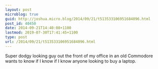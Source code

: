 ```yaml
---
layout: post
microblog: true
guid: http://joshua.micro.blog/2014/09/21/t513533106951684096.html
post_id: 40450
date: 2014-09-21T14:40:08+1100
lastmod: 2019-07-30T17:41:45+1100
type: post
url: /2014/09/21/t513533106951684096.html
---
```

Super dodgy looking guy out the front of my office in an old Commodore wants to know if I know if I know anyone looking to buy a laptop.
